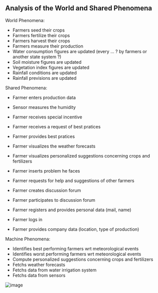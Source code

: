 ## Analysis of the World and Shared Phenomena  

World Phenomena:  
- Farmers seed their crops
- Farmers fertilize their crops
- Farmers harvest their crops
- Farmers measure their production
- Water consumption figures are updated (every ... ? by farmers or another state system ?)      
- Soil moisture figures are updated 
- Vegetation index figures are updated  
- Rainfall conditions are updated
- Rainfall previsions are updated  


Shared Phenomena:   
- Farmer enters production data  
- Sensor measures the humidity  
- Farmer receives special incentive  
- Farmer receives a request of best pratices  
- Farmer provides best pratices  
- Farmer visualizes the weather forecasts  
- Farmer visualizes personalized suggestions concerning crops and fertilizers  
- Farmer inserts problem he faces  
- Farmer requests for help and suggestions of other farmers  
- Farmer creates discussion forum  
- Farmer participates to discussion forum  

- Farmer registers and provides personal data (mail, name)  
- Farmer logs in  
- Farmer provides company data (location, type of production)  


Machine Phenomena:   
- Identifies best performing farmers wrt meteorological events  
- Identifies worst performing farmers wrt meteorological events  
- Compute personalized suggestions concerning crops and fertilizers    
- Fetchs weather forecasts  
- Fetchs data from water irrigation system
- Fetchs data from sensors

![image](https://user-images.githubusercontent.com/92787100/145258221-82660b88-212f-4d45-a83c-38dfcd7a2da7.png)

